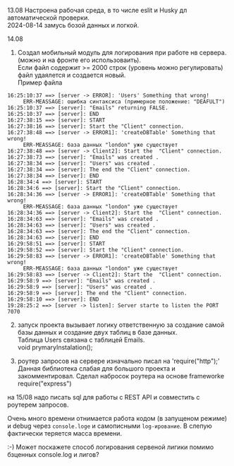13.08
Настроена рабочая среда, в то числе eslit и Husky дл автоматической проверки.\
2024-08-14 замусь бозой данных и логкой.

14.08
1. Создал мобильный модуль для логирования  при работе нв сервера. (можно и на фронте его использоваить). \
Если файл содержит >= 2000 строк (уровень можно регулировать) файл удаялется и создается новый. \
Пример файла
```test
16:25:10:37 ==> [server -> ERROR]: 'Users' Something that wrong!
     ERR-MEASSAGE: ошибка синтаксиса (примерное положение: "DEAFULT")
16:25:10:37 ==> [server]: "Emails" returning FALSE.
16:25:10:37 ==> [server]: END
16:27:38:15 ==> [server]: START
16:27:38:16 ==> [server]: Start the "Client" connection.
16:27:38:48 ==> [server -> ERROR1]: 'createDBTable' Something that wrong!
     ERR-MEASSAGE: база данных "london" уже существует
16:27:38:48 ==> [server -> Client2]: Start the  "Client" connection.
16:27:38:73 ==> [server]: "Emails" was created .
16:27:38:34 ==> [server]: "Users" was created .
16:27:38:34 ==> [server]: The end the "Client" connection.
16:27:38:34 ==> [server]: END
16:28:34:4 ==> [server]: START
16:28:34:6 ==> [server]: Start the "Client" connection.
16:28:34:36 ==> [server -> ERROR1]: 'createDBTable' Something that wrong!
     ERR-MEASSAGE: база данных "london" уже существует
16:28:34:36 ==> [server -> Client2]: Start the  "Client" connection.
16:28:34:63 ==> [server]: "Emails" was created .
16:28:34:63 ==> [server]: "Users" was created .
16:28:34:63 ==> [server]: The end the "Client" connection.
16:28:34:63 ==> [server]: END
16:29:58:51 ==> [server]: START
16:29:58:52 ==> [server]: Start the "Client" connection.
16:29:58:83 ==> [server -> ERROR1]: 'createDBTable' Something that wrong!
     ERR-MEASSAGE: база данных "london" уже существует
16:29:58:83 ==> [server -> Client2]: Start the  "Client" connection.
16:29:58:9 ==> [server]: "Emails" was created .
16:29:58:9 ==> [server]: "Users" was created .
16:29:58:9 ==> [server]: The end the "Client" connection.
16:29:58:10 ==> [server]: END
19:28:25:2 ==> [server -> listen]: Server starte to listen the PORT 7070
```
2. запуск проекта вызывает логику ответственную за создание самой базы данных и создание двух таблиц в базе данных.  \
Таблица Users связана с таблицей  Emails. \
void prymaryInstalation();

3. роутер запросов на сервере  изначально писал на 'require("http");' \
Данная библиотека слабая для большого проекта и закомментировал.
Сделал набросок роутера на основе frameworke require("express")

на 15/08 надо писать sql для работы с REST API и совместить с роутерем запросов.

Очень много времени отнимается работа кодом (в запущеном режиме) и debug через `console.loge` и самописными `log-ирование`. В слепую фактически теряется масса времени.

:-) Может поскажете способ логирования сервеной лигики помимо бзценных console.log и лигов?

